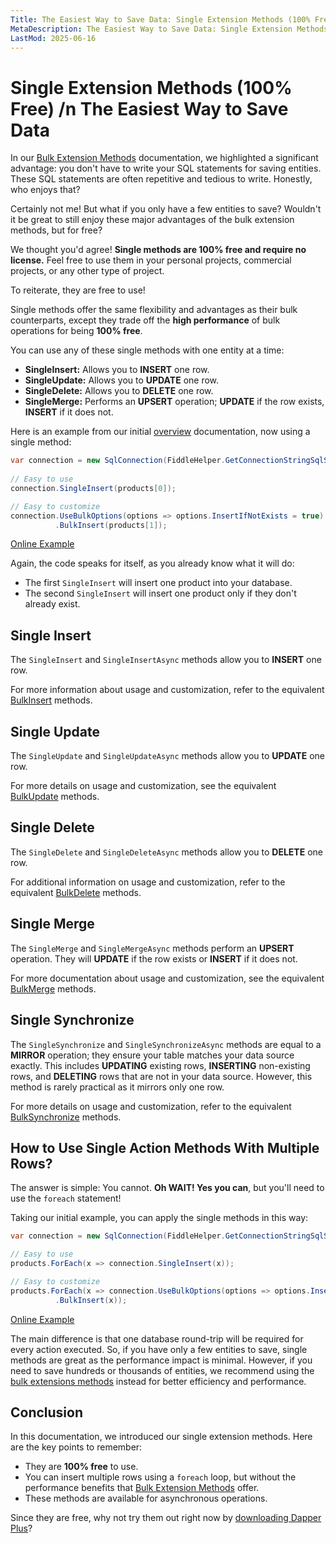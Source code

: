 ```yaml
---
Title: The Easiest Way to Save Data: Single Extension Methods (100% Free) 
MetaDescription: The Easiest Way to Save Data: Single Extension Methods (100% Free) 
LastMod: 2025-06-16
---
```


# Single Extension Methods (100% Free) /n The Easiest Way to Save Data

In our [Bulk Extension Methods](/bulk-extensions-methods) documentation, we highlighted a significant advantage: you don't have to write your SQL statements for saving entities. These SQL statements are often repetitive and tedious to write. Honestly, who enjoys that?

Certainly not me! But what if you only have a few entities to save? Wouldn't it be great to still enjoy these major advantages of the bulk extension methods, but for free?

We thought you'd agree! **Single methods are 100% free and require no license.** Feel free to use them in your personal projects, commercial projects, or any other type of project.

To reiterate, they are free to use!

Single methods offer the same flexibility and advantages as their bulk counterparts, except they trade off the **high performance** of bulk operations for being **100% free**.

You can use any of these single methods with one entity at a time:
- **SingleInsert:** Allows you to **INSERT** one row.
- **SingleUpdate:** Allows you to **UPDATE** one row.
- **SingleDelete:** Allows you to **DELETE** one row.
- **SingleMerge:** Performs an **UPSERT** operation; **UPDATE** if the row exists, **INSERT** if it does not.

Here is an example from our initial [overview](/overview) documentation, now using a single method:

```csharp
var connection = new SqlConnection(FiddleHelper.GetConnectionStringSqlServer());
		
// Easy to use
connection.SingleInsert(products[0]);

// Easy to customize
connection.UseBulkOptions(options => options.InsertIfNotExists = true)
		  .BulkInsert(products[1]);
```

[Online Example](https://dotnetfiddle.net/pwcR2q)

Again, the code speaks for itself, as you already know what it will do:

- The first `SingleInsert` will insert one product into your database.
- The second `SingleInsert` will insert one product only if they don't already exist.

## Single Insert

The `SingleInsert` and `SingleInsertAsync` methods allow you to **INSERT** one row.

For more information about usage and customization, refer to the equivalent [BulkInsert](/bulk-insert) methods.

## Single Update

The `SingleUpdate` and `SingleUpdateAsync` methods allow you to **UPDATE** one row.

For more details on usage and customization, see the equivalent [BulkUpdate](/bulk-update) methods.

## Single Delete

The `SingleDelete` and `SingleDeleteAsync` methods allow you to **DELETE** one row.

For additional information on usage and customization, refer to the equivalent [BulkDelete](/bulk-delete) methods.

## Single Merge

The `SingleMerge` and `SingleMergeAsync` methods perform an **UPSERT** operation. They will **UPDATE** if the row exists or **INSERT** if it does not.

For more documentation about usage and customization, see the equivalent [BulkMerge](/bulk-merge) methods.

## Single Synchronize

The `SingleSynchronize` and `SingleSynchronizeAsync` methods are equal to a **MIRROR** operation; they ensure your table matches your data source exactly. This includes **UPDATING** existing rows, **INSERTING** non-existing rows, and **DELETING** rows that are not in your data source. However, this method is rarely practical as it mirrors only one row.

For more details on usage and customization, refer to the equivalent [BulkSynchronize](/bulk-synchronize) methods.

## How to Use Single Action Methods With Multiple Rows?

The answer is simple: You cannot. **Oh WAIT! Yes you can**, but you'll need to use the `foreach` statement!

Taking our initial example, you can apply the single methods in this way:

```csharp
var connection = new SqlConnection(FiddleHelper.GetConnectionStringSqlServer());

// Easy to use
products.ForEach(x => connection.SingleInsert(x));

// Easy to customize
products.ForEach(x => connection.UseBulkOptions(options => options.InsertIfNotExists = true)
		  .BulkInsert(x));
```

[Online Example](https://dotnetfiddle.net/f0Hf1F)

The main difference is that one database round-trip will be required for every action executed. So, if you have only a few entities to save, single methods are great as the performance impact is minimal. However, if you need to save hundreds or thousands of entities, we recommend using the [bulk extensions methods](/bulk-extensions-methods) instead for better efficiency and performance.

## Conclusion

In this documentation, we introduced our single extension methods. Here are the key points to remember:

- They are **100% free** to use.
- You can insert multiple rows using a `foreach` loop, but without the performance benefits that [Bulk Extension Methods](/bulk-extensions-methods) offer.
- These methods are available for asynchronous operations.

Since they are free, why not try them out right now by [downloading Dapper Plus](/download)?